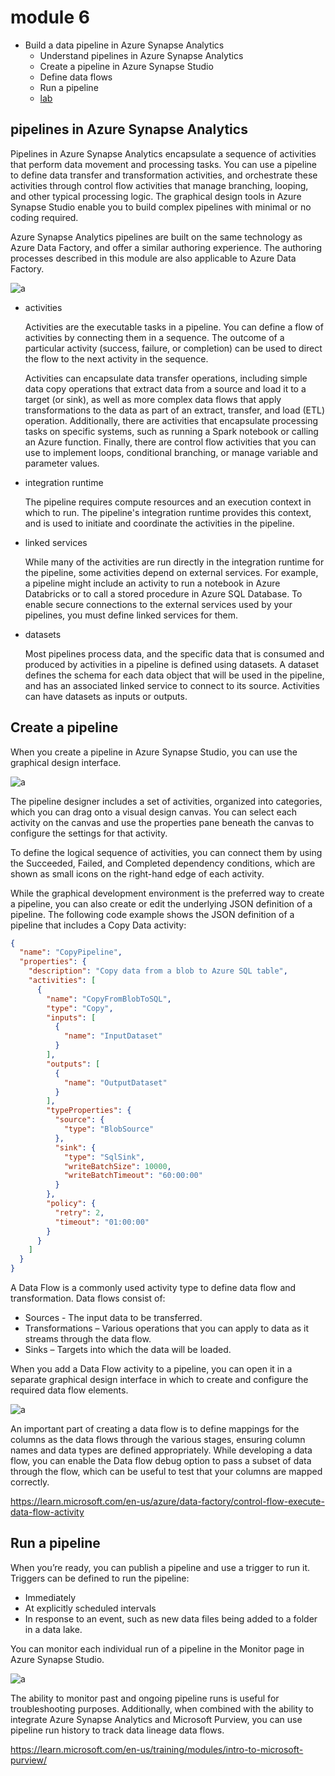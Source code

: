 # module 6

* Build a data pipeline in Azure Synapse Analytics
  * Understand pipelines in Azure Synapse Analytics
  * Create a pipeline in Azure Synapse Studio
  * Define data flows
  * Run a pipeline
  * [lab](https://microsoftlearning.github.io/dp-203-azure-data-engineer/Instructions/Labs/10-Synpase-pipeline.html)

## pipelines in Azure Synapse Analytics

Pipelines in Azure Synapse Analytics encapsulate a sequence of activities that perform data movement and processing tasks. You can use a pipeline to define data transfer and transformation activities, and orchestrate these activities through control flow activities that manage branching, looping, and other typical processing logic. The graphical design tools in Azure Synapse Studio enable you to build complex pipelines with minimal or no coding required.

Azure Synapse Analytics pipelines are built on the same technology as Azure Data Factory, and offer a similar authoring experience. The authoring processes described in this module are also applicable to Azure Data Factory.

![a](img/2025-01-17-12-30-34.png)

* activities

  Activities are the executable tasks in a pipeline. You can define a flow of activities by connecting them in a sequence. The outcome of a particular activity (success, failure, or completion) can be used to direct the flow to the next activity in the sequence.

  Activities can encapsulate data transfer operations, including simple data copy operations that extract data from a source and load it to a target (or sink), as well as more complex data flows that apply transformations to the data as part of an extract, transfer, and load (ETL) operation. Additionally, there are activities that encapsulate processing tasks on specific systems, such as running a Spark notebook or calling an Azure function. Finally, there are control flow activities that you can use to implement loops, conditional branching, or manage variable and parameter values.

* integration runtime

  The pipeline requires compute resources and an execution context in which to run. The pipeline's integration runtime provides this context, and is used to initiate and coordinate the activities in the pipeline.

* linked services

  While many of the activities are run directly in the integration runtime for the pipeline, some activities depend on external services. For example, a pipeline might include an activity to run a notebook in Azure Databricks or to call a stored procedure in Azure SQL Database. To enable secure connections to the external services used by your pipelines, you must define linked services for them.

* datasets

  Most pipelines process data, and the specific data that is consumed and produced by activities in a pipeline is defined using datasets. A dataset defines the schema for each data object that will be used in the pipeline, and has an associated linked service to connect to its source. Activities can have datasets as inputs or outputs.

## Create a pipeline

When you create a pipeline in Azure Synapse Studio, you can use the graphical design interface.

![a](img/2025-01-17-12-33-36.png)

The pipeline designer includes a set of activities, organized into categories, which you can drag onto a visual design canvas. You can select each activity on the canvas and use the properties pane beneath the canvas to configure the settings for that activity.

To define the logical sequence of activities, you can connect them by using the Succeeded, Failed, and Completed dependency conditions, which are shown as small icons on the right-hand edge of each activity.

While the graphical development environment is the preferred way to create a pipeline, you can also create or edit the underlying JSON definition of a pipeline. The following code example shows the JSON definition of a pipeline that includes a Copy Data activity:

```json
{
  "name": "CopyPipeline",
  "properties": {
    "description": "Copy data from a blob to Azure SQL table",
    "activities": [
      {
        "name": "CopyFromBlobToSQL",
        "type": "Copy",
        "inputs": [
          {
            "name": "InputDataset"
          }
        ],
        "outputs": [
          {
            "name": "OutputDataset"
          }
        ],
        "typeProperties": {
          "source": {
            "type": "BlobSource"
          },
          "sink": {
            "type": "SqlSink",
            "writeBatchSize": 10000,
            "writeBatchTimeout": "60:00:00"
          }
        },
        "policy": {
          "retry": 2,
          "timeout": "01:00:00"
        }
      }
    ]
  }
}
```

A Data Flow is a commonly used activity type to define data flow and transformation. Data flows consist of:

* Sources - The input data to be transferred.
* Transformations – Various operations that you can apply to data as it streams through the data flow.
* Sinks – Targets into which the data will be loaded.

When you add a Data Flow activity to a pipeline, you can open it in a separate graphical design interface in which to create and configure the required data flow elements.

![a](img/2025-01-17-12-35-45.png)

An important part of creating a data flow is to define mappings for the columns as the data flows through the various stages, ensuring column names and data types are defined appropriately. While developing a data flow, you can enable the Data flow debug option to pass a subset of data through the flow, which can be useful to test that your columns are mapped correctly.

<https://learn.microsoft.com/en-us/azure/data-factory/control-flow-execute-data-flow-activity>

## Run a pipeline

When you’re ready, you can publish a pipeline and use a trigger to run it. Triggers can be defined to run the pipeline:

* Immediately
* At explicitly scheduled intervals
* In response to an event, such as new data files being added to a folder in a data lake.

You can monitor each individual run of a pipeline in the Monitor page in Azure Synapse Studio.

![a](img/2025-01-17-12-37-07.png)

The ability to monitor past and ongoing pipeline runs is useful for troubleshooting purposes. Additionally, when combined with the ability to integrate Azure Synapse Analytics and Microsoft Purview, you can use pipeline run history to track data lineage data flows.

<https://learn.microsoft.com/en-us/training/modules/intro-to-microsoft-purview/>
